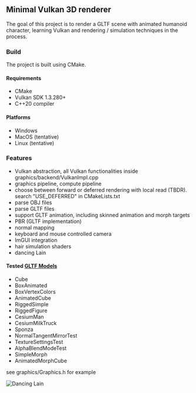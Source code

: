 ## Minimal Vulkan 3D renderer

The goal of this project is to render a GLTF scene with animated humanoid character, learning Vulkan and rendering / simulation techniques in the process.

### Build
The project is built using CMake. 

#### Requirements
- CMake
- Vulkan SDK 1.3.280+
- C++20 compiler

#### Platforms
- Windows
- MacOS (tentative)
- Linux (tentative)

### Features
- Vulkan abstraction, all Vulkan functionalities inside graphics/backend/VulkanImpl.cpp
- graphics pipeline, compute pipeline
- choose between forward or deferred rendering with local read (TBDR). search "USE_DEFERRED" in CMakeLists.txt
- parse OBJ files
- parse GLTF files 
- support GLTF animation, including skinned animation and morph targets
- PBR (GLTF implementation)
- normal mapping
- keyboard and mouse controlled camera
- ImGUI integration
- hair simulation shaders
- dancing Lain

#### Tested [GLTF Models](https://github.com/KhronosGroup/glTF-Sample-Models/tree/main/2.0)
- Cube
- BoxAnimated
- BoxVertexColors
- AnimatedCube
- RiggedSimple
- RiggedFigure
- CesiumMan
- CesiumMilkTruck
- Sponza
- NormalTangentMirrorTest
- TextureSettingsTest
- AlphaBlendModeTest
- SimpleMorph
- AnimatedMorphCube

see graphics/Graphics.h for example 


![Dancing Lain](https://github.com/firejjb1/minminvk/blob/master/MinminVk/assets/Animation.gif)

